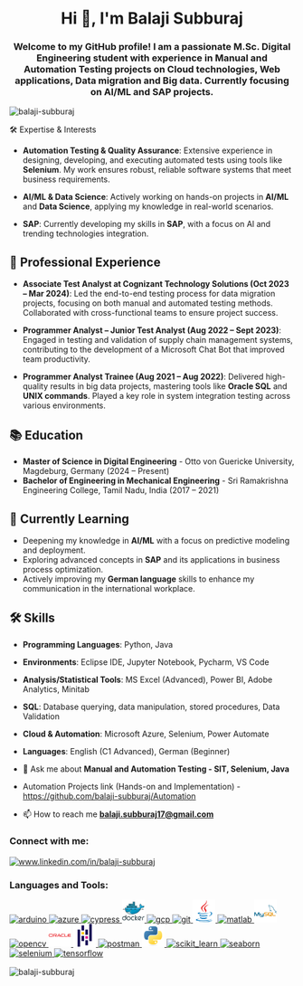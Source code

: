 <h1 align="center">Hi 👋, I'm Balaji Subburaj</h1>
<h3 align="center">Welcome to my GitHub profile! I am a passionate M.Sc. Digital Engineering student with experience in Manual and Automation Testing projects on Cloud technologies, Web applications, Data migration and Big data. Currently focusing on AI/ML and SAP projects.</h3>

<p align="left"> <img src="https://komarev.com/ghpvc/?username=balaji-subburaj&label=Profile%20views&color=0e75b6&style=flat" alt="balaji-subburaj" /> </p>

🛠️ Expertise & Interests

- **Automation Testing & Quality Assurance**: Extensive experience in designing, developing, and executing automated tests using tools like **Selenium**. My work ensures robust, reliable software systems that meet business requirements.

- **AI/ML & Data Science**: Actively working on hands-on projects in **AI/ML** and **Data Science**, applying my knowledge in real-world scenarios. 

- **SAP**: Currently developing my skills in **SAP**, with a focus on AI and trending technologies integration.

## 💼 Professional Experience

- **Associate Test Analyst at Cognizant Technology Solutions (Oct 2023 – Mar 2024)**: Led the end-to-end testing process for data migration projects, focusing on both manual and automated testing methods. Collaborated with cross-functional teams to ensure project success.

- **Programmer Analyst – Junior Test Analyst (Aug 2022 – Sept 2023)**: Engaged in testing and validation of supply chain management systems, contributing to the development of a Microsoft Chat Bot that improved team productivity.

- **Programmer Analyst Trainee (Aug 2021 – Aug 2022)**: Delivered high-quality results in big data projects, mastering tools like **Oracle SQL** and **UNIX commands**. Played a key role in system integration testing across various environments.

## 📚 Education

- **Master of Science in Digital Engineering** - Otto von Guericke University, Magdeburg, Germany (2024 – Present)
- **Bachelor of Engineering in Mechanical Engineering** - Sri Ramakrishna Engineering College, Tamil Nadu, India (2017 – 2021)

## 🌱 Currently Learning

- Deepening my knowledge in **AI/ML** with a focus on predictive modeling and deployment.
- Exploring advanced concepts in **SAP** and its applications in business process optimization.
- Actively improving my **German language** skills to enhance my communication in the international workplace.

## 🛠️ Skills

- **Programming Languages**: Python, Java
- **Environments**: Eclipse IDE, Jupyter Notebook, Pycharm, VS Code
- **Analysis/Statistical Tools**: MS Excel (Advanced), Power BI, Adobe Analytics, Minitab
- **SQL**: Database querying, data manipulation, stored procedures, Data Validation
- **Cloud & Automation**: Microsoft Azure, Selenium, Power Automate
- **Languages**: English (C1 Advanced), German (Beginner)

- 💬 Ask me about **Manual and Automation Testing - SIT, Selenium, Java**
- Automation Projects link (Hands-on and Implementation) - https://github.com/balaji-subburaj/Automation

- 📫 How to reach me **balaji.subburaj17@gmail.com**

<h3 align="left">Connect with me:</h3>
<p align="left">
<a href="https://linkedin.com/in/www.linkedin.com/in/balaji-subburaj" target="blank"><img align="center" src="https://raw.githubusercontent.com/rahuldkjain/github-profile-readme-generator/master/src/images/icons/Social/linked-in-alt.svg" alt="www.linkedin.com/in/balaji-subburaj" height="30" width="40" /></a>
</p>

<h3 align="left">Languages and Tools:</h3>
<p align="left"> <a href="https://www.arduino.cc/" target="_blank" rel="noreferrer"> <img src="https://cdn.worldvectorlogo.com/logos/arduino-1.svg" alt="arduino" width="40" height="40"/> </a> <a href="https://azure.microsoft.com/en-in/" target="_blank" rel="noreferrer"> <img src="https://www.vectorlogo.zone/logos/microsoft_azure/microsoft_azure-icon.svg" alt="azure" width="40" height="40"/> </a> <a href="https://www.cypress.io" target="_blank" rel="noreferrer"> <img src="https://raw.githubusercontent.com/simple-icons/simple-icons/6e46ec1fc23b60c8fd0d2f2ff46db82e16dbd75f/icons/cypress.svg" alt="cypress" width="40" height="40"/> </a> <a href="https://www.docker.com/" target="_blank" rel="noreferrer"> <img src="https://raw.githubusercontent.com/devicons/devicon/master/icons/docker/docker-original-wordmark.svg" alt="docker" width="40" height="40"/> </a> <a href="https://cloud.google.com" target="_blank" rel="noreferrer"> <img src="https://www.vectorlogo.zone/logos/google_cloud/google_cloud-icon.svg" alt="gcp" width="40" height="40"/> </a> <a href="https://git-scm.com/" target="_blank" rel="noreferrer"> <img src="https://www.vectorlogo.zone/logos/git-scm/git-scm-icon.svg" alt="git" width="40" height="40"/> </a> <a href="https://www.java.com" target="_blank" rel="noreferrer"> <img src="https://raw.githubusercontent.com/devicons/devicon/master/icons/java/java-original.svg" alt="java" width="40" height="40"/> </a> <a href="https://www.mathworks.com/" target="_blank" rel="noreferrer"> <img src="https://upload.wikimedia.org/wikipedia/commons/2/21/Matlab_Logo.png" alt="matlab" width="40" height="40"/> </a> <a href="https://www.mysql.com/" target="_blank" rel="noreferrer"> <img src="https://raw.githubusercontent.com/devicons/devicon/master/icons/mysql/mysql-original-wordmark.svg" alt="mysql" width="40" height="40"/> </a> <a href="https://opencv.org/" target="_blank" rel="noreferrer"> <img src="https://www.vectorlogo.zone/logos/opencv/opencv-icon.svg" alt="opencv" width="40" height="40"/> </a> <a href="https://www.oracle.com/" target="_blank" rel="noreferrer"> <img src="https://raw.githubusercontent.com/devicons/devicon/master/icons/oracle/oracle-original.svg" alt="oracle" width="40" height="40"/> </a> <a href="https://pandas.pydata.org/" target="_blank" rel="noreferrer"> <img src="https://raw.githubusercontent.com/devicons/devicon/2ae2a900d2f041da66e950e4d48052658d850630/icons/pandas/pandas-original.svg" alt="pandas" width="40" height="40"/> </a> <a href="https://postman.com" target="_blank" rel="noreferrer"> <img src="https://www.vectorlogo.zone/logos/getpostman/getpostman-icon.svg" alt="postman" width="40" height="40"/> </a> <a href="https://www.python.org" target="_blank" rel="noreferrer"> <img src="https://raw.githubusercontent.com/devicons/devicon/master/icons/python/python-original.svg" alt="python" width="40" height="40"/> </a> <a href="https://scikit-learn.org/" target="_blank" rel="noreferrer"> <img src="https://upload.wikimedia.org/wikipedia/commons/0/05/Scikit_learn_logo_small.svg" alt="scikit_learn" width="40" height="40"/> </a> <a href="https://seaborn.pydata.org/" target="_blank" rel="noreferrer"> <img src="https://seaborn.pydata.org/_images/logo-mark-lightbg.svg" alt="seaborn" width="40" height="40"/> </a> <a href="https://www.selenium.dev" target="_blank" rel="noreferrer"> <img src="https://raw.githubusercontent.com/detain/svg-logos/780f25886640cef088af994181646db2f6b1a3f8/svg/selenium-logo.svg" alt="selenium" width="40" height="40"/> </a> <a href="https://www.tensorflow.org" target="_blank" rel="noreferrer"> <img src="https://www.vectorlogo.zone/logos/tensorflow/tensorflow-icon.svg" alt="tensorflow" width="40" height="40"/> </a> </p>

<p><img align="center" src="https://github-readme-streak-stats.herokuapp.com/?user=balaji-subburaj&" alt="balaji-subburaj" /></p>

